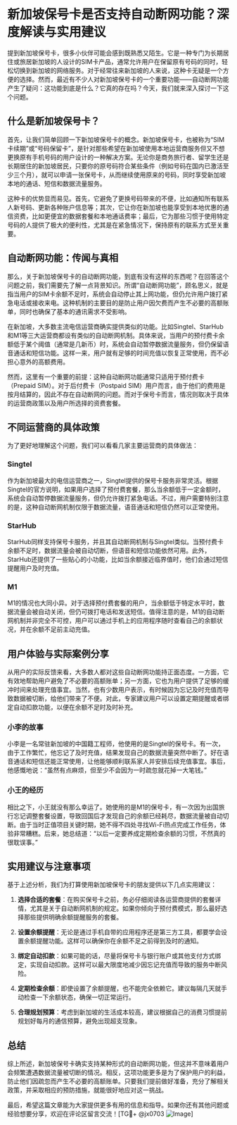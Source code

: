 # 新加坡保号卡是否支持自动断网功能？深度解读与实用建议

提到新加坡保号卡，很多小伙伴可能会感到既熟悉又陌生。它是一种专门为长期居住或旅居新加坡的人设计的SIM卡产品，通常允许用户在保留原有号码的同时，轻松切换到新加坡的网络服务。对于经常往来新加坡的人来说，这种卡无疑是一个方便的选择。然而，最近有不少人对新加坡保号卡的一个重要功能——自动断网功能产生了疑问：这功能到底是什么？它真的存在吗？今天，我们就来深入探讨一下这个问题。

## 什么是新加坡保号卡？

首先，让我们简单回顾一下新加坡保号卡的概念。新加坡保号卡，也被称为“SIM卡续期”或“号码保留卡”，是针对那些希望在新加坡使用本地运营商服务但又不想更换原有手机号码的用户设计的一种解决方案。无论你是商务旅行者、留学生还是长期居住的新加坡居民，只要你的原号码符合某些条件（例如号码在国内已激活至少三个月），就可以申请一张保号卡，从而继续使用原来的号码，同时享受新加坡本地的通话、短信和数据流量服务。

这种卡的优势显而易见。首先，它避免了更换号码带来的不便，比如通知所有联系人新号码、更新各种账户信息等；其次，它让你在新加坡也能享受到本地优惠的通信资费，比如更便宜的数据套餐和本地通话费率；最后，它为那些习惯于使用特定号码的人提供了极大的便利性，尤其是在紧急情况下，保持原有的联系方式至关重要。

## 自动断网功能：传闻与真相

那么，关于新加坡保号卡的自动断网功能，到底有没有这样的东西呢？在回答这个问题之前，我们需要先了解一点背景知识。所谓“自动断网功能”，顾名思义，就是指当用户的SIM卡余额不足时，系统会自动停止其上网功能，但仍允许用户拨打紧急电话或接收来电。这种机制的主要目的是防止用户因欠费而产生不必要的高额账单，同时也确保了基本的通讯需求不受影响。

在新加坡，大多数主流电信运营商确实提供类似的功能。比如Singtel、StarHub和M1等三大运营商都设有类似的自动断网机制。具体来说，当用户的预付费卡余额低于某个阈值（通常是几新币）时，系统会自动暂停数据流量服务，但仍保留语音通话和短信功能。这样一来，用户就有足够的时间充值以恢复正常使用，而不必担心意外的高额费用。

然而，这里有一个重要的前提：这种自动断网功能通常只适用于预付费卡（Prepaid SIM）。对于后付费卡（Postpaid SIM）用户而言，由于他们的费用是按月结算的，因此不存在自动断网的问题。而对于保号卡而言，情况则取决于具体的运营商政策以及用户所选择的资费套餐。

## 不同运营商的具体政策

为了更好地理解这个问题，我们可以看看几家主要运营商的具体做法：

### Singtel
作为新加坡最大的电信运营商之一，Singtel提供的保号卡服务非常灵活。根据Singtel的官方说明，如果用户选择了预付费套餐，那么当余额低于一定金额时，系统会自动暂停数据流量服务，但仍允许拨打紧急电话。不过，用户需要特别注意的是，这种自动断网机制仅限于数据流量，语音通话和短信仍然可以正常使用。

### StarHub
StarHub同样支持保号卡服务，并且其自动断网机制与Singtel类似。当预付费卡余额不足时，数据流量会被自动切断，但语音和短信功能依然可用。此外，StarHub还提供了一些贴心的小功能，比如当余额接近临界值时，他们会通过短信提醒用户及时充值。

### M1
M1的情况也大同小异。对于选择预付费套餐的用户，当余额低于特定水平时，数据流量会被自动关闭，但仍可拨打电话和发送短信。值得注意的是，M1的自动断网机制并非完全不可控，用户可以通过手机上的应用程序随时查看自己的余额状况，并在余额不足前主动充值。

## 用户体验与实际案例分享

从用户的实际反馈来看，大多数人都对这些自动断网功能持正面态度。一方面，它有效地帮助用户避免了不必要的高额账单；另一方面，它也为用户提供了足够的缓冲时间来处理充值事宜。当然，也有少数用户表示，有时候因为忘记及时充值而导致数据被切断，给他们带来了不便。对此，专家建议用户可以设置定期提醒或者绑定自动扣款功能，以便在余额不足时及时补充。

### 小李的故事
小李是一名常驻新加坡的中国籍工程师，他使用的是Singtel的保号卡。有一次，由于工作繁忙，他忘记了及时充值，结果发现自己的数据流量突然中断了。好在语音通话和短信还能正常使用，让他能够顺利联系家人并安排后续充值事宜。事后，他感慨地说：“虽然有点麻烦，但至少不会因为一时疏忽就花掉一大笔钱。”

### 小王的经历
相比之下，小王就没有那么幸运了。她使用的是M1的保号卡，有一次因为出国旅行忘记调整套餐设置，导致回国后才发现自己的余额已经耗尽，数据流量被自动切断。由于当时正值项目关键时期，她不得不四处寻找Wi-Fi热点完成工作任务，体验非常糟糕。后来，她总结道：“以后一定要养成定期检查余额的习惯，不然真的很耽误事。”

## 实用建议与注意事项

基于上述分析，我们为打算使用新加坡保号卡的朋友提供以下几点实用建议：

1. **选择合适的套餐**：在购买保号卡之前，务必仔细阅读各运营商提供的套餐详情，尤其是关于自动断网机制的规定。如果你倾向于预付费模式，那么最好选择那些提供明确余额提醒服务的套餐。
   
2. **设置余额提醒**：无论是通过手机自带的应用程序还是第三方工具，都要学会设置余额提醒功能。这样可以确保你在余额不足之前得到及时的通知。

3. **绑定自动扣款**：如果可能的话，尽量将保号卡与银行账户或其他支付方式绑定，实现自动扣款。这样可以最大限度地减少因忘记充值而导致的服务中断风险。

4. **定期检查余额**：即使设置了余额提醒，也不能完全依赖它。建议每隔几天就手动检查一下余额状态，确保一切正常运行。

5. **合理规划预算**：考虑到新加坡的生活成本较高，建议根据自己的消费习惯提前规划好每月的通信预算，避免出现超支现象。

## 总结

综上所述，新加坡保号卡确实支持某种形式的自动断网功能，但这并不意味着用户会频繁遭遇数据流量被切断的情况。相反，这项功能更多是为了保护用户的利益，防止他们因疏忽而产生不必要的高额账单。只要我们提前做好准备，充分了解相关政策，并采取相应的预防措施，就能很好地应对这一挑战。

最后，希望这篇文章能为大家提供更多有用的信息和指导。如果你还有其他问题或经验想要分享，欢迎在评论区留言交流！[TG💪+ @jx0703 ![Image](https://github.com/user-attachments/assets/dbca1d08-cadb-493c-b0ec-ad6f7a83f270)]